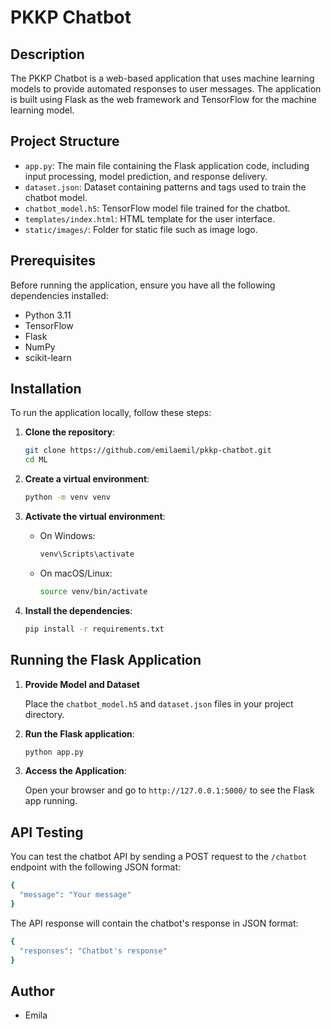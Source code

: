 # PKKP Chatbot

## Description

The PKKP Chatbot is a web-based application that uses machine learning models to provide automated responses to user messages. The application is built using Flask as the web framework and TensorFlow for the machine learning model.

## Project Structure

- `app.py`: The main file containing the Flask application code, including input processing, model prediction, and response delivery.
- `dataset.json`: Dataset containing patterns and tags used to train the chatbot model.
- `chatbot_model.h5`: TensorFlow model file trained for the chatbot.
- `templates/index.html`: HTML template for the user interface.
- `static/images/`: Folder for static file such as image logo.

## Prerequisites

Before running the application, ensure you have all the following dependencies installed:

- Python 3.11
- TensorFlow
- Flask
- NumPy
- scikit-learn

## Installation

To run the application locally, follow these steps:

1. **Clone the repository**:

   ```bash
   git clone https://github.com/emilaemil/pkkp-chatbot.git
   cd ML
   ```

2. **Create a virtual environment**:

   ```bash
   python -m venv venv
   ```

3. **Activate the virtual environment**:

   - On Windows:

     ```bash
     venv\Scripts\activate
     ```

   - On macOS/Linux:

     ```bash
     source venv/bin/activate
     ```

4. **Install the dependencies**:

   ```bash
   pip install -r requirements.txt
   ```

## Running the Flask Application

1. **Provide Model and Dataset**

   Place the `chatbot_model.h5` and `dataset.json` files in your project directory.

2. **Run the Flask application**:

   ```bash
   python app.py
   ```

3. **Access the Application**:

   Open your browser and go to `http://127.0.0.1:5000/` to see the Flask app running.

## API Testing

You can test the chatbot API by sending a POST request to the `/chatbot` endpoint with the following JSON format:

```bash
{
  "message": "Your message"
}
```

The API response will contain the chatbot's response in JSON format:

```bash
{
  "responses": "Chatbot's response"
}
```

## Author

- Emila
